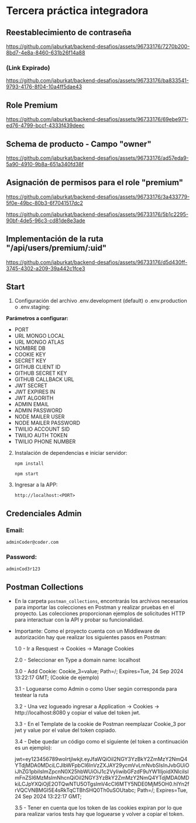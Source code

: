 # Tercera práctica integradora

## Reestablecimiento de contraseña
https://github.com/jaburkat/backend-desafios/assets/96733176/7270b200-8bd7-4e8a-8460-631b26f14a88

### (Link Expirado)
https://github.com/jaburkat/backend-desafios/assets/96733176/ba833541-9793-4176-8f04-10a4ff5dae43

## Role Premium
https://github.com/jaburkat/backend-desafios/assets/96733176/69ebe971-ed76-4799-bccf-4333f439deec

## Schema de producto - Campo  "owner"
https://github.com/jaburkat/backend-desafios/assets/96733176/ad57eda9-5a90-4910-9b8a-651a340fd38f

## Asignación de permisos para el role "premium"
https://github.com/jaburkat/backend-desafios/assets/96733176/3a433779-5f0e-49bc-80b3-6f7041517dc2

https://github.com/jaburkat/backend-desafios/assets/96733176/5b1c2295-90bf-4de5-96c3-cd81de8e3ade

## Implementación de la ruta "/api/users/premium/:uid"
https://github.com/jaburkat/backend-desafios/assets/96733176/d5d430ff-3745-4302-a209-39a442c1fce3



## Start

1. Configuración del archivo .env.development (default) o .env.production o .env.staging:

**Parámetros a configurar:** 

- PORT
- URL MONGO LOCAL
- URL MONGO ATLAS
- NOMBRE DB
- COOKIE KEY
- SECRET KEY
- GITHUB CLIENT ID
- GITHUB SECRET KEY
- GITHUB CALLBACK URL
- JWT SECRET
- JWT EXPIRES IN
- JWT ALGORITH
- ADMIN EMAIL
- ADMIN PASSWORD
- NODE MAILER USER
- NODE MAILER PASSWORD
- TWILIO ACCOUNT SID
- TWILIO AUTH TOKEN
- TWILIO PHONE NUMBER


2. Instalación de dependencias e iniciar servidor:
    ```shell
    npm install
    ```

    ```shell
    npm start
    ```
3. Ingresar a la APP:

    ```
    http://localhost:<PORT>
    ```

## Credenciales Admin

### Email:

```
adminCoder@coder.com
```

### Password:

```
adminCod3r123
```

## Postman Collections

- En la carpeta `postman_collections`, encontrarás los archivos necesarios para importar las colecciones en Postman y realizar pruebas en el proyecto. Las colecciones proporcionan ejemplos de solicitudes HTTP para interactuar con la API y probar su funcionalidad.

- Importante: Como el proyecto cuenta con un Middleware de autorización hay que realizar los siguientes pasos en Postman:

  1.0 - Ir a Resquest -> Cookies -> Manage Cookies

  2.0 - Seleccionar en Type a domain name: localhost

  3.0 - Add Cookie: Cookie_3=value; Path=/; Expires=Tue, 24 Sep 2024 13:22:17 GMT; (Cookie de ejemplo)

  3.1 - Loguearse como Admin o como User según corresponda para testear la ruta

  3.2 - Una vez logueado ingresar a Application -> Cookies -> http://localhost:8080 y copiar el value del token jwt.

  3.3 - En el Template de la cookie de Postman reemplazar Cookie_3 por jwt y value por el value del token copiado.

  3.4 - Debe quedar un código como el siguiente (el token a continuación es un ejemplo):

  jwt=ey123456789wolrtjlwkjt.eyJfaWQiOiI2NGY3YzBkY2ZmMzY2NmQ4YTdjMDA0MDciLCJlbWFpbCI6InVzZXJAY29ycmVvLmNvbSIsInJvbGUiOiJhZG1pbiIsImZpcnN0X25hbWUiOiJ1c2VyIiwibGFzdF9uYW1lIjoidXNlciIsImFnZSI6MzMsImNhcnQiOiI2NGY3YzBkY2ZmMzY2NmQ4YTdjMDA0MDkiLCJpYXQiOjE2OTQwNTU5OTgsImV4cCI6MTY5NDE0MjM5OH0.hIYn2frVQCVNBMGI5E4sRkTqCTBhSHQ0Th0uSOUtabc; Path=/; Expires=Tue, 24 Sep 2024 13:22:17 GMT;

  3.5 - Tener en cuenta que los token de las cookies expiran por lo que para realizar varios tests hay que loguearse y volver a copiar el token.
